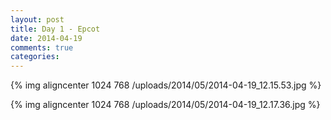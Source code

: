 ```yaml
---
layout: post
title: Day 1 - Epcot
date: 2014-04-19
comments: true
categories: 
---
```

{% img aligncenter 1024 768 /uploads/2014/05/2014-04-19_12.15.53.jpg %}

{% img aligncenter 1024 768 /uploads/2014/05/2014-04-19_12.17.36.jpg %}

